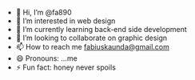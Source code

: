 - 👋 Hi, I’m @fa890
- 👀 I’m interested in web design
- 🌱 I’m currently learning back-end side development 
- 💞️ I’m looking to collaborate on graphic design 
- 📫 How to reach me fabiuskaunda@gmail.com 
- 😄 Pronouns: ...me
- ⚡ Fun fact: honey never spoils

<!---
fa890/fa890 is a ✨ special ✨ repository because its `README.md` (this file) appears on your GitHub profile.
You can click the Preview link to take a look at your changes.
--->
